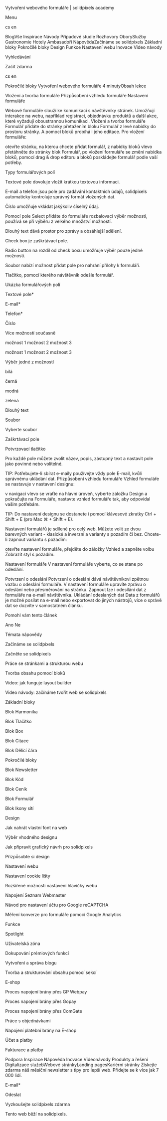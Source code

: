 <p>Vytvoření webového formuláře | solidpixels academy</p>
<p>Menu</p>
<p>cs en</p>
<p>BlogVše Inspirace Návody Případové studie Rozhovory OborySlužby Gastronomie Hotely Ambasadoři NápovědaZačínáme se solidpixels Základní bloky Pokročilé bloky Design Funkce Nastavení webu Inovace Video návody</p>
<p>Vyhledávání</p>
<p>Začít zdarma</p>
<p>cs en</p>
<p>Pokročilé bloky
Vytvoření webového formuláře
4 minutyObsah lekce</p>
<p>Vložení a tvorba formuláře
Přizpůsobení vzhledu formuláře
Nastavení formuláře</p>
<p>Webové formuláře slouží ke komunikaci s návštěvníky stránek. Umožňují interakce na webu, například registraci, objednávku produktů a další akce, které vyžadují oboustrannou komunikaci.
Vložení a tvorba formuláře
Formulář přidáte do stránky přetažením bloku Formulář z levé nabídky do prostoru stránky. A pomocí bloků probíhá i jeho editace. Pro vložení formuláře:</p>
<p>otevřte stránku, na kterou chcete přidat formulář,
z nabídky bloků vlevo přetáhněte do stránky blok Formulář,
po vložení formuláře se změní nabídka bloků,
pomocí drag &amp; drop editoru a bloků poskládejte formulář podle vaší potřeby.</p>
<p>Typy formulářových polí</p>
<p>Textové pole dovoluje vložit krátkou textovou informaci.</p>
<p>E-mail a telefon jsou pole pro zadávání kontaktních údajů, solidpixels automaticky kontroluje správný formát vložených dat. </p>
<p>Číslo umožňuje vkládat jakýkoliv číselný údaj.</p>
<p>Pomocí pole Select přidáte do formuláře rozbalovací výběr možností, používá se při výběru z velkého množství možností.</p>
<p>Dlouhý text dává prostor pro zprávy a obsáhlejší sdělení.</p>
<p>Check box je zaškrtávací pole.</p>
<p>Radio button na rozdíl od check boxu umožňuje výběr pouze jedné možnosti.</p>
<p>Soubor nabízí možnost přidat pole pro nahrání přílohy k formuláři.</p>
<p>Tlačítko, pomocí kterého návštěvník odešle formulář.</p>
<p>Ukázka formulářových polí</p>
<p>Textové pole*</p>
<p>E-mail*</p>
<p>Telefon*</p>
<p>Číslo</p>
<p>Více možností současně</p>
<p>možnost 1
možnost 2
možnost 3</p>
<p>možnost 1
možnost 2
možnost 3</p>
<p>Výběr jedné z možností</p>
<p>​bílá </p>
<p>​černá</p>
<p>​modrá</p>
<p>​zelená</p>
<p>Dlouhý text</p>
<p>Soubor</p>
<p>Vyberte soubor</p>
<p>​Zaškrtávací pole</p>
<p>Potvrzovací tlačítko</p>
<p>Pro každé pole můžete zvolit název, popis, zástupný text a nastavit pole jako povinné nebo volitelné.</p>
<p>TIP: Potřebujete-li sbírat e-maily používejte vždy pole E-mail, kvůli správnému ukládání dat.
Přizpůsobení vzhledu formuláře
Vzhled formuláře se nastavuje v nastavení designu:</p>
<p>v navigaci vlevo se vraťte na hlavní úroveň,
vyberte záložku Design a pokračujte na Formuláře,
nastavte vzhled formuláře tak, aby odpovídal vašim potřebám.</p>
<p>TIP: Do nastavení designu se dostanete i pomocí klávesové zkratky Ctrl + Shift + E (pro Mac ⌘ + Shift + E).</p>
<p>Nastavení formulářů je sdílené pro celý web. Můžete volit ze dvou barevných variant - klasické a inverzní a varianty s pozadím či bez. Chcete-li zapnout variantu s pozadím:</p>
<p>otevřte nastavení formuláře,
přejděte do záložky Vzhled a zapněte volbu Zobrazit styl s pozadím.</p>
<p>Nastavení formuláře
V nastavení formuláře vyberte, co se stane po odeslání.</p>
<p>Potvrzení o odeslání
Potvrzení o odeslání dává návštěvníkovi zpětnou vazbu o odeslání formuláře.
V nastavení formuláře upravíte zprávu o odeslání nebo přesměrování na stránku. Zapnout lze i odesílání dat z formuláře na e-mail návštěvníka.
Ukládání odeslaných dat
Data z formulářů je možné posílat na e-mail nebo exportovat do jiných nástrojů, více o správě dat se dozvíte v samostatném článku.</p>
<p>Pomohl vám tento článek</p>
<p>Ano
Ne</p>
<p>Témata nápovědy</p>
<p>Začínáme se solidpixels</p>
<p>Začněte se solidpixels</p>
<p>Práce se stránkami a strukturou webu</p>
<p>Tvorba obsahu pomocí bloků</p>
<p>Video: jak funguje layout builder </p>
<p>Video návody: začínáme tvořit web se solidpixels</p>
<p>Základní bloky</p>
<p>Blok Harmonika</p>
<p>Blok Tlačítko</p>
<p>Blok Box</p>
<p>Blok Citace</p>
<p>Blok Dělící čára</p>
<p>Pokročilé bloky</p>
<p>Blok Newsletter</p>
<p>Blok Kód</p>
<p>Blok Ceník</p>
<p>Blok Formulář</p>
<p>Blok Ikony sítí</p>
<p>Design</p>
<p>Jak nahrát vlastní font na web</p>
<p>Výběr vhodného designu</p>
<p>Jak připravit grafický návrh pro solidpixels</p>
<p>Přizpůsobte si design</p>
<p>Nastavení webu</p>
<p>Nastavení cookie lišty</p>
<p>Rozšířené možnosti nastavení hlavičky webu</p>
<p>Napojení Seznam Webmaster</p>
<p>Návod pro nastavení účtu pro Google reCAPTCHA</p>
<p>Měření konverze pro formuláře pomocí Google Analytics</p>
<p>Funkce</p>
<p>Spotlight</p>
<p>Uživatelská zóna</p>
<p>Dokupování prémiových funkcí</p>
<p>Vytvoření a správa blogu</p>
<p>Tvorba a strukturování obsahu pomocí sekcí</p>
<p>E-shop</p>
<p>Proces napojení brány přes GP Webpay</p>
<p>Proces napojení brány přes Gopay</p>
<p>Proces napojení brány přes ComGate</p>
<p>Práce s objednávkami</p>
<p>Napojení platební brány na E-shop</p>
<p>Účet a platby</p>
<p>Fakturace a platby</p>
<p>Podpora
 Inspirace
Nápověda
Inovace
Videonávody
 Produkty a řešení
 Digitalizace služebWebové stránkyLanding pagesKariérní stránky Získejte zdarma náš měsíční newsletter s tipy pro lepší web. Přidejte se k více jak 7 000 lidí.</p>
<p>E-mail*</p>
<p>Odeslat</p>
<p>Vyzkoušejte solidpixels zdarma</p>
<p>Tento web běží na solidpixels.</p>